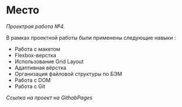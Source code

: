 # Место #
*Проектрая работа №4.*

В рамках проектной работы были применены следующие навыки : 
 * Работа с макетом
 * Flexbox-верстка
 * Использование Grid Layout
 * Адаптивная вёрстка
 * Организация файловой структуры по БЭМ
 * Работа с DOM
 * Работа с Git

*Ссылка на проект на GithabPages*
